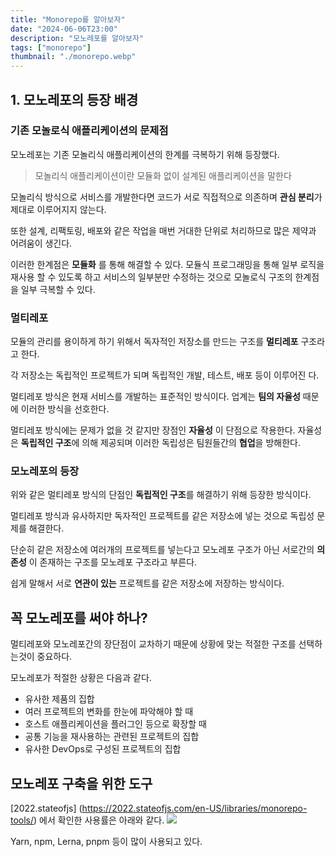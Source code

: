 ```yaml
---
title: "Monorepo를 알아보자"
date: "2024-06-06T23:00"
description: "모노레포를 알아보자"
tags: ["monorepo"]
thumbnail: "./monorepo.webp"
---
```


## 1. 모노레포의 등장 배경


### 기존 모놀로식 애플리케이션의 문제점
모노레포는 기존 모놀리식 애플리케이션의 한계를 극복하기 위해 등장했다.
> 모놀리식 애플리케이션이란 모듈화 없이 설계된 애플리케이션을 말한다

모놀리식 방식으로 서비스를 개발한다면 코드가 서로 직접적으로 의존하며 **관심 분리**가 제대로 이루어지지 않는다.

또한 설계, 리팩토링, 배포와 같은 작업을 매번 거대한 단위로 처리하므로 많은 제약과 어려움이 생긴다.

이러한 한계점은 **모듈화** 를 통해 해결할 수 있다.
모듈식 프로그래밍을 통해 일부 로직을 재사용 할 수 있도록 하고 서비스의 일부분만 수정하는 것으로 모놀로식 구조의 한계점을 일부 극복할 수 있다.

### 멀티레포
모듈의 관리를 용이하게 하기 위해서 독자적인 저장소를 만드는 구조를 
**멀티레포** 구조라고 한다.

각 저장소는 독립적인 프로젝트가 되며 독립적인 개발, 테스트, 배포 등이 이루어진
다.

멀티레포 방식은 현재 서비스를 개발하는 표준적인 방식이다. 업계는 **팀의 자율성** 때문에 이러한 방식을 선호한다.

멀티레포 방식에는 문제가 없을 것 같지만 장점인 **자율성** 이 단점으로 작용한다.
자율성은 **독립적인 구조**에 의해 제공되며 이러한 독립성은 팀원들간의 **협업**을 방해한다.

### 모노레포의 등장
위와 같은 멀티레포 방식의 단점인 **독립적인 구조**를 해결하기 위해 등장한 방식이다.

멀티레포 방식과 유사하지만 독자적인 프로젝트를 같은 저장소에 넣는 것으로 독립성 문제를 해결한다.

단순히 같은 저장소에 여러개의 프로젝트를 넣는다고 모노레포 구조가 아닌 서로간의 **의존성** 이 존재하는 구조를 모노레포 구조라고 부른다.

쉽게 말해서 서로 **연관이 있는** 프로젝트를 같은 저장소에 저장하는 방식이다.


## 꼭 모노레포를 써야 하나?
멀티레포와 모노레포간의 장단점이 교차하기 때문에 상황에 맞는 적절한 구조를 선택하는것이 중요하다.

모노레포가 적절한 상황은 다음과 같다.
- 유사한 제품의 집합
- 여러 프로젝트의 변화를 한눈에 파악해야 할 때
- 호스트 애플리케이션을 플러그인 등으로 확장할 때
- 공통 기능을 재사용하는 관련된 프로젝트의 집합
- 유사한 DevOps로 구성된 프로젝트의 집합

## 모노레포 구축을 위한 도구

[2022.stateofjs] (https://2022.stateofjs.com/en-US/libraries/monorepo-tools/) 에서 확인한 사용률은 아래와 같다.
![](https://velog.velcdn.com/images/dohi/post/9fb80680-940b-4863-9322-4a1a259197a2/image.png)

Yarn, npm, Lerna, pnpm 등이 많이 사용되고 있다.











